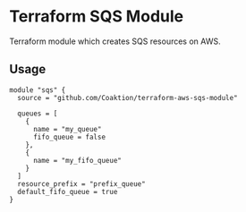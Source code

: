 # Terraform SQS Module

Terraform module which creates SQS resources on AWS.

## Usage

```hcl
module "sqs" {
  source = "github.com/Coaktion/terraform-aws-sqs-module"

  queues = [
    {
      name = "my_queue"
      fifo_queue = false
    },
    {
      name = "my_fifo_queue"
    }
  ]
  resource_prefix = "prefix_queue"
  default_fifo_queue = true
}
```
